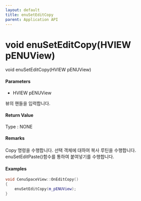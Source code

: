 ```yaml
---
layout: default
title: enuSetEditCopy
parent: Application API
---
```

# void enuSetEditCopy\(HVIEW pENUView\)

void enuSetEditCopy\(HVIEW pENUView\)

#### Parameters

* HVIEW pENUView

뷰의 핸들을 입력합니다.

#### Return Value

Type : NONE

#### Remarks

Copy 명령을 수행합니다. 선택 객체에 대하여 복사 루틴을 수행합니다. enuSetEditPaste\(\)함수를 통하여 붙여넣기를 수행합니다.

#### Examples

```cpp
void CenuSpaceView::OnEditCopy()
{
    enuSetEditCopy(m_pENUView);
}
```



